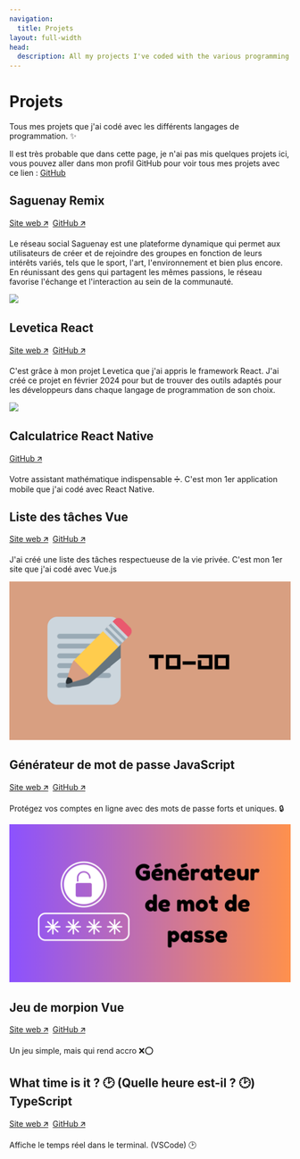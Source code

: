 ```yaml
---
navigation:
  title: Projets
layout: full-width
head:
  description: All my projects I've coded with the various programming languages. ✨
---
```


# Projets

Tous mes projets que j'ai codé avec les différents langages de programmation. ✨

Il est très probable que dans cette page, je n'ai pas mis quelques projets ici, vous pouvez aller dans mon profil GitHub pour voir tous mes projets avec ce lien : <a href="https://github.com/mpcgt" target="_blank" className="me-2 inline-flex items-center justify-center rounded border border-gray-400 bg-gray-100 px-2.5 py-0.5 text-sm font-medium text-gray-800 hover:bg-gray-200 dark:bg-gray-700 dark:text-gray-400">GitHub</a>

## Saguenay <span className="me-2 rounded bg-gray-100 px-2.5 py-0.5 text-xs font-medium text-gray-800 dark:bg-gray-900 dark:text-gray-300">Remix</span>
<a href="https://saguenay.vercel.app" target="_blank" class="inline-flex font-medium items-center text-blue-600 hover:underline">Site web 🡭</a>&nbsp;
<a href="https://github.com/mpcgt/saguenay" target="_blank" class="inline-flex font-medium items-center text-blue-600 hover:underline">GitHub 🡭</a>

Le réseau social Saguenay est une plateforme dynamique qui permet aux utilisateurs de créer et de rejoindre des groupes en fonction de leurs intérêts variés, tels que le sport, l'art, l'environnement et bien plus encore. En réunissant des gens qui partagent les mêmes passions, le réseau favorise l'échange et l'interaction au sein de la communauté.

<img src="https://raw.githubusercontent.com/mpcgt/saguenay/refs/heads/main/app/components/ui/images/Saguenay.png" />

## Levetica <span className="me-2 rounded bg-blue-100 px-2.5 py-0.5 text-xs font-medium text-blue-800 dark:bg-blue-900 dark:text-blue-300">React</span>
<a href="https://levetica.vercel.app" target="_blank" class="inline-flex font-medium items-center text-blue-600 hover:underline">Site web 🡭</a>&nbsp;
<a href="https://github.com/mpcgt/levetica" target="_blank" class="inline-flex font-medium items-center text-blue-600 hover:underline">GitHub 🡭</a>

C'est grâce à mon projet Levetica que j'ai appris le framework React. J'ai créé ce projet en février 2024 pour but de trouver des outils adaptés pour les développeurs dans chaque langage de programmation de son choix.

<img src="https://github.com/mpcgt/levetica/blob/main/src/assets/levetica-purple.png?raw=true" />

## Calculatrice <span className="me-2 rounded bg-blue-100 px-2.5 py-0.5 text-xs font-medium text-blue-800 dark:bg-blue-900 dark:text-blue-300">React Native</span>
<a href="https://github.com/mpcgt/calculator" target="_blank" class="inline-flex font-medium items-center text-blue-600 hover:underline">GitHub 🡭</a>

Votre assistant mathématique indispensable ➗. C'est mon 1er application mobile que j'ai codé avec React Native.

## Liste des tâches <span className="me-2 rounded bg-green-100 px-2.5 py-0.5 text-xs font-medium text-green-800 dark:bg-green-900 dark:text-green-300">Vue</span>
<a href="https://todo-mpcgt.vercel.app" target="_blank" class="inline-flex font-medium items-center text-blue-600 hover:underline">Site web 🡭</a>&nbsp;
<a href="https://github.com/mpcgt/to-do" target="_blank" class="inline-flex font-medium items-center text-blue-600 hover:underline">GitHub 🡭</a>

J'ai créé une liste des tâches respectueuse de la vie privée. C'est mon 1er site que j'ai codé avec Vue.js

<img src="https://raw.githubusercontent.com/mpcgt/to-do/main/public/to-do.png" />

## Générateur de mot de passe <span className="me-2 rounded bg-yellow-100 px-2.5 py-0.5 text-xs font-medium text-yellow-800 dark:bg-yellow-900 dark:text-yellow-300">JavaScript<span>
<a href="https://mpcgt.github.io/password-generator/" target="_blank" class="inline-flex font-medium items-center text-blue-600 hover:underline">Site web 🡭</a>&nbsp;
<a href="https://github.com/mpcgt/password-generator" target="_blank" class="inline-flex font-medium items-center text-blue-600 hover:underline">GitHub 🡭</a>

Protégez vos comptes en ligne avec des mots de passe forts et uniques. 🔒

<img src="https://raw.githubusercontent.com/mpcgt/password-generator/main/images/readme.png" />

## Jeu de morpion <span className="me-2 rounded bg-green-100 px-2.5 py-0.5 text-xs font-medium text-green-800 dark:bg-green-900 dark:text-green-300">Vue</span>
<a href="https://jeu-de-morpion.vercel.app/" target="_blank" class="inline-flex font-medium items-center text-blue-600 hover:underline">Site web 🡭</a>&nbsp;
<a href="https://github.com/mpcgt/tic-tac-toe" target="_blank" class="inline-flex font-medium items-center text-blue-600 hover:underline">GitHub 🡭</a>

Un jeu simple, mais qui rend accro ❌⭕

## What time is it ? 🕑 (Quelle heure est-il ? 🕑) <span className="me-2 rounded bg-blue-100 px-2.5 py-0.5 text-xs font-medium text-blue-800 dark:bg-blue-900 dark:text-blue-300">TypeScript</span>
<a href="https://www.npmjs.com/package/what-the-time" target="_blank" class="inline-flex font-medium items-center text-blue-600 hover:underline">Site web 🡭</a>&nbsp;
<a href="https://github.com/mpcgt/what-the-time" target="_blank" class="inline-flex font-medium items-center text-blue-600 hover:underline">GitHub 🡭</a>

Affiche le temps réel dans le terminal. (VSCode) 🕑
